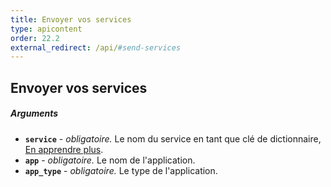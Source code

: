 ```yaml
---
title: Envoyer vos services
type: apicontent
order: 22.2
external_redirect: /api/#send-services
---
```


## Envoyer vos services
##### Arguments

*   **`service`** - _obligatoire._ Le nom du service en tant que clé de dictionnaire, [En apprendre plus](/tracing/visualization/service).
*   **`app`** - _obligatoire._ Le nom de l'application.
*   **`app_type`** - _obligatoire._ Le type de l'application.
